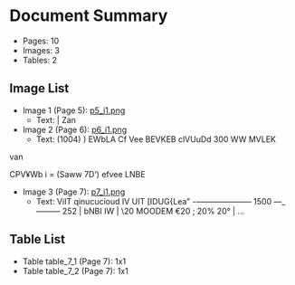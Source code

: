 # Document Summary

- Pages: 10
- Images: 3
- Tables: 2

## Image List

- Image 1 (Page 5): [p5_i1.png](pdf_images/p5_i1.png)
  - Text: |
Zan
- Image 2 (Page 6): [p6_i1.png](pdf_images/p6_i1.png)
  - Text: (1004) )
EWbLA Cf Vee BEVKEB
clVUuDd
300 WW MVLEK

van

CPV¥Wb i
= (Saww 7D’)
efvee LNBE
- Image 3 (Page 7): [p7_i1.png](pdf_images/p7_i1.png)
  - Text: ViIT qinucucioud IV UIT [IDUG{Lea”
-_—_—————— 1500 —_———
252 |
bNBI IW | \20
MOODEM €20
; 20% 20°
| ...

## Table List

- Table table_7_1 (Page 7): 1x1
- Table table_7_2 (Page 7): 1x1

